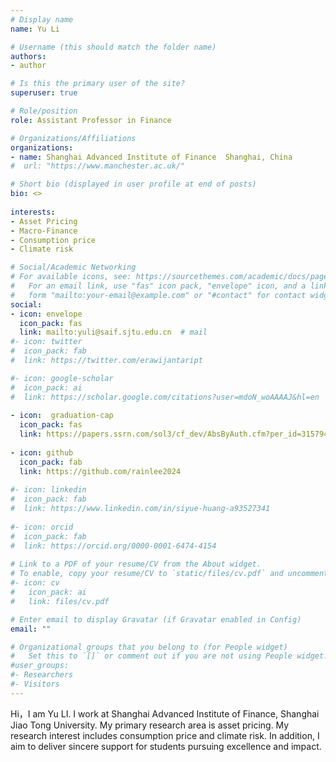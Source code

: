 ```yaml
---
# Display name
name: Yu Li

# Username (this should match the folder name)
authors:
- author

# Is this the primary user of the site?
superuser: true

# Role/position
role: Assistant Professor in Finance

# Organizations/Affiliations
organizations:
- name: Shanghai Advanced Institute of Finance 	Shanghai, China
#  url: "https://www.manchester.ac.uk/"

# Short bio (displayed in user profile at end of posts)
bio: <>
  
interests:
- Asset Pricing
- Macro-Finance
- Consumption price
- Climate risk

# Social/Academic Networking
# For available icons, see: https://sourcethemes.com/academic/docs/page-builder/#icons
#   For an email link, use "fas" icon pack, "envelope" icon, and a link in the
#   form "mailto:your-email@example.com" or "#contact" for contact widget.
social:
- icon: envelope
  icon_pack: fas
  link: mailto:yuli@saif.sjtu.edu.cn  # mail
#- icon: twitter
#  icon_pack: fab
#  link: https://twitter.com/erawijantaript

#- icon: google-scholar
#  icon_pack: ai
#  link: https://scholar.google.com/citations?user=mdoN_woAAAAJ&hl=en
  
- icon:  graduation-cap
  icon_pack: fas
  link: https://papers.ssrn.com/sol3/cf_dev/AbsByAuth.cfm?per_id=3157945
  
- icon: github
  icon_pack: fab
  link: https://github.com/rainlee2024
  
#- icon: linkedin
#  icon_pack: fab
#  link: https://www.linkedin.com/in/siyue-huang-a93527341
  
#- icon: orcid
#  icon_pack: fab
#  link: https://orcid.org/0000-0001-6474-4154
  
# Link to a PDF of your resume/CV from the About widget.
# To enable, copy your resume/CV to `static/files/cv.pdf` and uncomment the lines below.
#- icon: cv
#   icon_pack: ai
#   link: files/cv.pdf

# Enter email to display Gravatar (if Gravatar enabled in Config)
email: ""

# Organizational groups that you belong to (for People widget)
#   Set this to `[]` or comment out if you are not using People widget.
#user_groups:
#- Researchers
#- Visitors
---
```




Hi，I am Yu LI. I work at Shanghai Advanced Institute of Finance, Shanghai Jiao Tong University. My primary research area is asset pricing. My research interest includes consumption price and climate risk. In addition, I aim to deliver sincere support for students pursuing excellence and impact.

